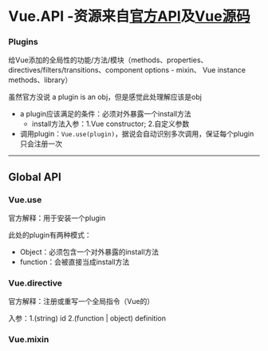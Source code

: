 # Vue.API  -资源来自[官方API](https://vuejs.org/v2/guide)及[Vue源码](https://github.com/vuejs/vue "git仓库")

### Plugins
给Vue添加的全局性的功能/方法/模块（methods、properties、directives/filters/transitions、component options - mixin、 Vue instance methods、library）

虽然官方没说 a plugin is an obj，但是感觉此处理解应该是obj

* a plugin应该满足的条件：必须对外暴露一个install方法
    * install方法入参：1.Vue constructor; 2.自定义参数
* 调用plugin：`Vue.use(plugin)`，据说会自动识别多次调用，保证每个plugin只会注册一次


---

## Global API

### Vue.use
官方解释：用于安装一个plugin

此处的plugin有两种模式：
* Object：必须包含一个对外暴露的install方法
* function：会被直接当成install方法

### Vue.directive
官方解释：注册或重写一个全局指令（Vue的）

入参：1.(string) id 2.(function | object) definition

### Vue.mixin
